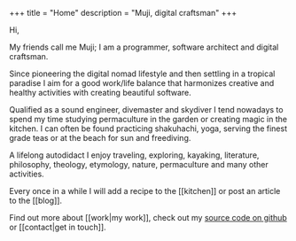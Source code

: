 +++
title = "Home"
description = "Muji, digital craftsman"
+++

Hi,

My friends call me Muji; I am a programmer, software architect and digital craftsman.

Since pioneering the digital nomad lifestyle and then settling in a tropical paradise I aim for a good work/life balance that harmonizes creative and healthy activities with creating beautiful software.

Qualified as a sound engineer, divemaster and skydiver I tend nowadays to spend my time studying permaculture in the garden or creating magic in the kitchen. I can often be found practicing shakuhachi, yoga, serving the finest grade teas or at the beach for sun and freediving.

A lifelong autodidact I enjoy traveling, exploring, kayaking, literature, philosophy, theology, etymology, nature, permaculture and many other activities.

Every once in a while I will add a recipe to the [[kitchen]] or post an article to the [[blog]].

Find out more about [[work|my work]], check out my [source code on github](https://github.com/tmpfs "Source Code") or [[contact|get in touch]].